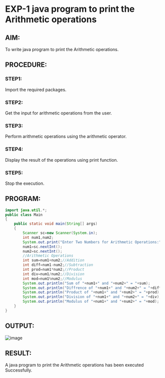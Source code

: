 # EXP-1 java program to print the Arithmetic operations

## AIM:
To write java program to print the Arithmetic operations.

## PROCEDURE:
### STEP1:
Import the required packages.
### STEP2:
Get the input for arithmetic operations from the user.
### STEP3:
Perform arithmetic operations using the arithmetic operator.
### STEP4:
Display the result of the operations using print function.
### STEP5:
Stop the execution.

## PROGRAM:
```java
import java.util.*;
public class Main
{
    public static void main(String[] args)
    {
        Scanner sc=new Scanner(System.in);
        int num1,num2;
        System.out.print("Enter Two Numbers for Arithmetic Operations:");
        num1=sc.nextInt();
        num2=sc.nextInt();
        //Arithmetic Operations
        int sum=num1+num2;//Addition
        int diff=num1-num2;//Subtraction
        int prod=num1*num2;//Product
        int div=num1/num2;//Division
        int mod=num1%num2;//Modulus
        System.out.println("Sum of "+num1+" and "+num2+" = "+sum);
        System.out.println("Diffrence of "+num1+" and "+num2+" = "+diff);
        System.out.println("Product of "+num1+" and "+num2+" = "+prod);
        System.out.println("Division of "+num1+" and "+num2+" = "+div);
        System.out.println("Modulus of "+num1+" and "+num2+" = "+mod);
    }
}
```
## OUTPUT:
![image](https://github.com/Karthikeyan21001828/JAVA_EXP01/assets/93427303/27d459bb-54b2-4716-b992-ab8691043310)

## RESULT:
A java program to print the Arithmetic operations has been executed Successfully.

